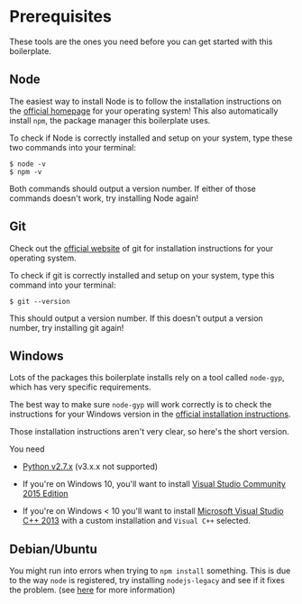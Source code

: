 # Prerequisites

These tools are the ones you need before you can get started with this boilerplate.

## Node

The easiest way to install Node is to follow the installation instructions on the
[official homepage](https://nodejs.org) for your operating system! This also
automatically install `npm`, the package manager this boilerplate uses.

To check if Node is correctly installed and setup on your system, type these two
commands into your terminal:

```Shell
$ node -v
$ npm -v
```

Both commands should output a version number. If either of those commands
doesn't work, try installing Node again!

## Git

Check out the [official website](https://git-scm.com/downloads) of git for
installation instructions for your operating system.

To check if git is correctly installed and setup on your system, type this
command into your terminal:

```Shell
$ git --version
```

This should output a version number. If this doesn't output a version number,
try installing git again!

## Windows

Lots of the packages this boilerplate installs rely on a tool called `node-gyp`,
which has very specific requirements.

The best way to make sure `node-gyp` will work correctly is to check the
instructions for your Windows version in the
[official installation instructions](https://github.com/nodejs/node-gyp#installation).

Those installation instructions aren't very clear, so here's the short version.

You need

* [Python v2.7.x](https://www.python.org/downloads/release/python-2710/) (v3.x.x not supported)

* If you're on Windows 10, you'll want to install
[Visual Studio Community 2015 Edition](https://www.visualstudio.com/en-us/downloads/download-visual-studio-vs.aspx)

* If you're on Windows < 10 you'll want to install
[Microsoft Visual Studio C++ 2013](https://www.microsoft.com/en-gb/download/details.aspx?id=44914) with a custom
installation and `Visual C++` selected.

## Debian/Ubuntu

You might run into errors when trying to `npm install` something. This is due to the way `node` is registered, try
installing `nodejs-legacy` and see if it fixes the problem. (see
[here](http://plaidzooks.tumblr.com/post/36894116867/using-nodejs-on-debianubuntu-systems) for more information)
